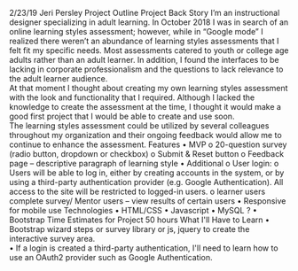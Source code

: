 2/23/19 Jeri Persley 
Project Outline
Project Back Story
I’m an instructional designer specializing in adult learning.  In October 2018 I was in search of an online learning styles assessment; however, while in “Google mode” I realized there weren’t an abundance of learning styles assessments that I felt fit my specific needs.
Most assessments catered to youth or college age adults rather than an adult learner.  In addition, I found the interfaces to be lacking in corporate professionalism and the questions to lack relevance to the adult learner audience.  
At that moment I thought about creating my own learning styles assessment with the look and functionality that I required.  Although I lacked the knowledge to create the assessment at the time, I thought it would make a good first project that I would be able to create and use soon.  
The learning styles assessment could be utilized by several colleagues throughout my organization and their ongoing feedback would allow me to continue to enhance the assessment. 
Features
•	MVP
o	20-question survey (radio button, dropdown or checkbox)
o	Submit & Reset button 
o	Feedback page – descriptive paragraph of learning style
•	Additional
o	User login: 
o	Users will be able to log in, either by creating accounts in the system, or by using a third-party authentication provider (e.g. Google Authentication). All access to the site will be restricted to logged-in users.
o	learner users complete survey/ Mentor users – view results of certain users 
•	Responsive for mobile use
Technologies
•	HTML/CSS
•	Javascript
•	MySQL ?
•	Bootstrap
Time Estimates for Project
50 hours
What I'll Have to Learn
•	Bootstrap wizard steps or survey library or js, jquery to create the interactive survey area.   
•	If a login is created a third-party authentication, I'll need to learn how to use an OAuth2 provider such as Google Authentication.

